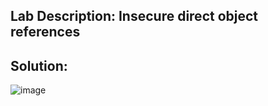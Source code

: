 ## Lab Description:  Insecure direct object references



## Solution:

![image](https://github.com/jayshah17/PortSwiggerLabs/assets/76842630/7c1dd065-3a94-44a4-bcb0-43e46f1bcc91)

